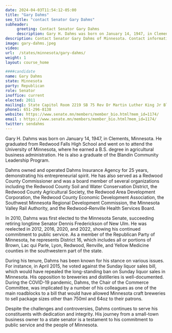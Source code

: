 ```yaml
---
date: 2024-04-03T11:54:12-05:00
title: "Gary Dahms"
seo_title: "contact Senator Gary Dahms"
subheader:
     greeting: Contact Senator Gary Dahms
     description: Gary H. Dahms was born on January 14, 1947, in Clements, Minnesota. He graduated from Redwood Falls High School and went on to attend the University of Minnesota, where he earned a B.S. degree in agricultural business administration. He is also a graduate of the Blandin Community Leadership Program.
description: Contact Senator Gary Dahms of Minnesota. Contact information for Gary Dahms includes email address, phone number, and mailing address.
image: gary-dahms.jpeg
video:
url:  /states/minnesota/gary-dahms/
weight: 1
layout: course_home

####candidate
name: Gary Dahms
state: Minnesota
party: Republican
role: Senator
inoffice: current
elected: 2011
mailing1: State Capitol Room 2219 SB 75 Rev Dr Martin Luther King Jr Blvd St. Paul, MN 55155-1606
phone1: 651-296-8138
website: https://www.senate.mn/members/member_bio.html?mem_id=1174/
email : https://www.senate.mn/members/member_bio.html?mem_id=1174/
twitter: sendahms
---
```


Gary H. Dahms was born on January 14, 1947, in Clements, Minnesota. He graduated from Redwood Falls High School and went on to attend the University of Minnesota, where he earned a B.S. degree in agricultural business administration. He is also a graduate of the Blandin Community Leadership Program.

Dahms owned and operated Dahms Insurance Agency for 25 years, demonstrating his entrepreneurial spirit. He has also served as a Redwood County Commissioner and was a board member of several organizations including the Redwood County Soil and Water Conservation District, the Redwood County Agricultural Society, the Redwood Area Development Corporation, the Redwood County Economic Development Association, the Southwest Minnesota Regional Development Commission, the Minnesota Valley Rail Authority, and the Redwood–Renville Health Services Board.

In 2010, Dahms was first elected to the Minnesota Senate, succeeding retiring longtime Senator Dennis Frederickson of New Ulm. He was reelected in 2012, 2016, 2020, and 2022, showing his continued commitment to public service. As a member of the Republican Party of Minnesota, he represents District 16, which includes all or portions of Brown, Lac qui Parle, Lyon, Redwood, Renville, and Yellow Medicine counties in the southwestern part of the state.

During his tenure, Dahms has been known for his stance on various issues. For instance, in April 2015, he voted against the Sunday liquor sales bill, which would have repealed the long-standing ban on Sunday liquor sales in Minnesota. His opposition to breweries and distilleries is well-documented. During the COVID-19 pandemic, Dahms, the Chair of the Commerce Committee, was implicated by a number of his colleagues as one of the main roadblocks to a bill that would have allowed Minnesota craft breweries to sell package sizes other than 750ml and 64oz to their patrons.

Despite the challenges and controversies, Dahms continues to serve his constituents with dedication and integrity. His journey from a small-town business owner to a state senator is a testament to his commitment to public service and the people of Minnesota.
